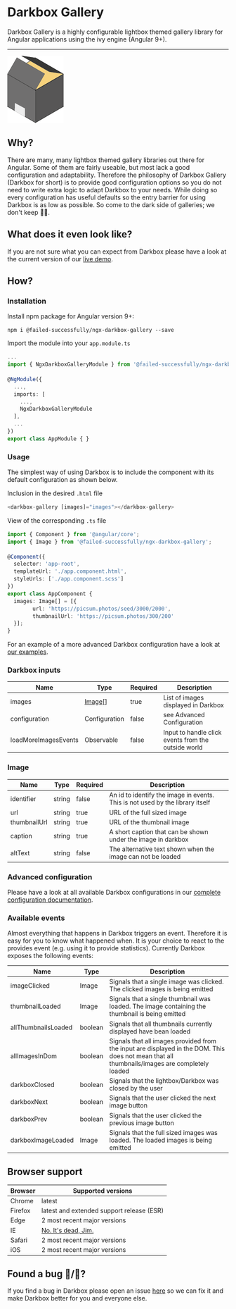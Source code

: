 # Darkbox Gallery

Darkbox Gallery is a highly configurable lightbox themed gallery library for Angular applications using the ivy engine (Angular 9+).

<hr>

![Darkbox logo](./src/assets/darkbox-icon128.png)

## Why?
There are many, many lightbox themed gallery libraries out there for Angular. Some of them are fairly useable, but most lack a good configuration and adaptability. Therefore the philosophy of Darkbox Gallery (Darkbox for short) is to provide good configuration options so you do not need to write extra logic to adapt Darkbox to your needs. While doing so every configuration has useful defaults so the entry barrier for using Darkbox is as low as possible. So come to the dark side of galleries; we don't keep 🍪🍪.

## What does it even look like?
If you are not sure what you can expect from Darkbox please have a look at the current version of our [live demo](https://darkbox.click/).

## How?
### Installation
Install npm package for Angular version 9+:

```
npm i @failed-successfully/ngx-darkbox-gallery --save
```

Import the module into your `app.module.ts`
```ts
...
import { NgxDarkboxGalleryModule } from '@failed-successfully/ngx-darkbox-gallery';

@NgModule({
  ...,
  imports: [
    ...,
    NgxDarkboxGalleryModule
  ],
  ...
})
export class AppModule { }
```
### Usage
The simplest way of using Darkbox is to include the component with its default configuration as shown below.

Inclusion in the desired `.html` file
```ts
<darkbox-gallery [images]="images"></darkbox-gallery>
```

View of the corresponding `.ts` file
```ts
import { Component } from '@angular/core';
import { Image } from '@failed-successfully/ngx-darkbox-gallery';

@Component({
  selector: 'app-root',
  templateUrl: './app.component.html',
  styleUrls: ['./app.component.scss']
})
export class AppComponent {
  images: Image[] = [{
        url: 'https://picsum.photos/seed/3000/2000',
        thumbnailUrl: 'https://picsum.photos/300/200'
  }];
}
```

For an example of a more advanced Darkbox configuration have a look at [our examples](./docs/examples/advanced-configuration-example.md).

### Darkbox inputs
| Name                  | Type              | Required  | Description                         |
|-----------------------|-------------------|-----------|-------------------------------------|
| images                | [Image](#Image)[] | true      | List of images displayed in Darkbox |
| configuration         | Configuration     | false     | see Advanced Configuration          |
| loadMoreImagesEvents  | Observable<void>  | false     | Input to handle click events from the outside world |

### Image
| Name          | Type    | Required | Description                                                                   |
|---------------|---------|----------|-------------------------------------------------------------------------------|
| identifier    | string  | false    | An id to identify the image in events. This is not used by the library itself |
| url           | string  | true     | URL of the full sized image                                                   |
| thumbnailUrl  | string  | true     | URL of the thumbnail image                                                    |
| caption       | string  | true     | A short caption that can be shown under the  image in darkbox                 |
| altText       | string  | false    | The alternative text shown when the image can not be loaded                   |

### Advanced configuration

Please have a look at all available Darkbox configurations in our [complete configuration documentation](./docs/examples/advanced-configuration.md).

### Available events
Almost everything that happens in Darkbox triggers an event. Therefore it is easy for you to know what happened when. It is your choice to react to the provides event (e.g. using it to provide statistics). Currently Darkbox exposes the following events:

| Name                | Type    | Description                                                                       |
|---------------------|---------|-----------------------------------------------------------------------------------|
| imageClicked        | Image   | Signals that a single image was clicked. The clicked images is being emitted      |
| thumbnailLoaded     | Image   | Signals that a single thumbnail was loaded. The image containing the thumbnail is being emitted|
| allThumbnailsLoaded | boolean | Signals that all thumbnails currently displayed have bean loaded                  |
| allImagesInDom      | boolean | Signals that all images provided from the input are displayed in the DOM. This does not mean that all thumbnails/images are completely loaded|
| darkboxClosed       | boolean | Signals that the lightbox/Darkbox was closed by the user                          |
| darkboxNext         | boolean | Signals that the user clicked the next image button                               |
| darkboxPrev         | boolean | Signals that the user clicked the previous image button                           |
| darkboxImageLoaded  | Image   | Signals that the full sized images was loaded. The loaded images is being emitted |

## Browser support
| Browser | Supported versions                                  |
|---------|-----------------------------------------------------|
| Chrome  | latest                                              |
| Firefox |	latest and extended support release (ESR)           |
| Edge    |	2 most recent major versions                        |
| IE      | [No. It's dead, Jim.](https://youtu.be/dQw4w9WgXcQ) |
| Safari  |	2 most recent major versions                        |
| iOS     |	2 most recent major versions                        |

## Found a bug 🐛/🐞?
If you find a bug in Darkbox please open an issue [here](https://github.com/failed-successfully/ngx-darkbox-gallery-library/issues/new) so we can fix it and make Darkbox better for you and everyone else.
